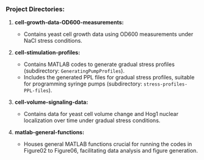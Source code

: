 ### Project Directories:

1. **cell-growth-data-OD600-measurements:**
   - Contains yeast cell growth data using OD600 measurements under NaCl stress conditions.

2. **cell-stimulation-profiles:**
   - Contains MATLAB codes to generate gradual stress profiles (subdirectory: `GeneratingPumpProfiles`).
   - Includes the generated PPL files for gradual stress profiles, suitable for programming syringe pumps (subdirectory: `stress-profiles-PPL-files`).

3. **cell-volume-signaling-data:**
   - Contains data for yeast cell volume change and Hog1 nuclear localization over time under gradual stress conditions.

4. **matlab-general-functions:**
   - Houses general MATLAB functions crucial for running the codes in Figure02 to Figure06, facilitating data analysis and figure generation.